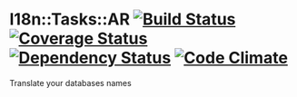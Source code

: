 # I18n::Tasks::AR [![Build Status][badge-travis]][travis] [![Coverage Status][badge-coveralls]][coveralls] [![Dependency Status][badge-gemnasium]][gemnasium] [![Code Climate][badge-code-climate]][code-climate]
Translate your databases names

[badge-travis]: https://travis-ci.org/werein/i18n-tasks-ar.svg?branch=master
[badge-coveralls]: https://coveralls.io/repos/werein/i18n-tasks-ar/badge.png?branch=master
[badge-gemnasium]: https://gemnasium.com/werein/i18n-tasks-ar.svg
[badge-code-climate]: https://codeclimate.com/github/werein/i18n-tasks-ar.png

[travis]: https://travis-ci.org/werein/i18n-tasks-ar
[coveralls]: https://coveralls.io/r/werein/i18n-tasks-ar?branch=master
[gemnasium]: https://gemnasium.com/werein/i18n-tasks-ar
[code-climate]: https://codeclimate.com/github/werein/i18n-tasks-ar